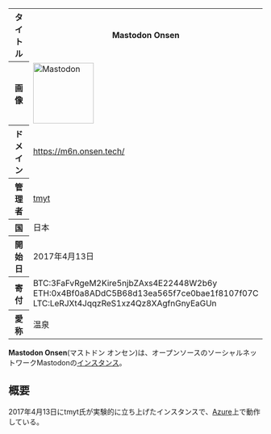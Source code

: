 <div>

<table>
<colgroup>
<col style="width: 50%" />
<col style="width: 50%" />
</colgroup>
<tbody>
<tr class="header">
<th>タイトル</th>
<th><strong>Mastodon Onsen</strong></th>
</tr>

<tr class="odd">
<th>画像</th>
<td><a href="/%E3%83%95%E3%82%A1%E3%82%A4%E3%83%AB:Mastodon_logo.png" title="Mastodon"><img src="/images/thumb/0/00/Mastodon_logo.png/120px-Mastodon_logo.png" srcset="/images/thumb/0/00/Mastodon_logo.png/180px-Mastodon_logo.png 1.5x, /images/0/00/Mastodon_logo.png 2x" width="120" height="120" alt="Mastodon" /></a></td>
</tr>
<tr class="even">
<th scope="row">ドメイン</th>
<td><a href="https://m6n.onsen.tech/" rel="nofollow">https://m6n.onsen.tech/</a></td>
</tr>
<tr class="odd">
<th scope="row">管理者</th>
<td><a href="https://m6n.onsen.tech/@tmyt" rel="nofollow">tmyt</a></td>
</tr>
<tr class="even">
<th scope="row">国</th>
<td>日本</td>
</tr>
<tr class="odd">
<th scope="row">開始日</th>
<td>2017年4月13日</td>
</tr>
<tr class="even">
<th scope="row">寄付</th>
<td>BTC:3FaFvRgeM2Kire5njbZAxs4E22448W2b6y<br />
ETH:0x4Bf0a8ADdC5B68d13ea565f7ce0bae1f8107f07C<br />
LTC:LeRJXt4JqqzReS1xz4Qz8XAgfnGnyEaGUn</td>
</tr>
<tr class="odd">
<th scope="row">愛称</th>
<td>温泉</td>
</tr>
</tbody>
</table>

**Mastodon Onsen**(マストドン オンセン)は、オープンソースのソーシャルネットワークMastodonの[インスタンス](/%E3%82%A4%E3%83%B3%E3%82%B9%E3%82%BF%E3%83%B3%E3%82%B9 "インスタンス")。

## 概要

2017年4月13日にtmyt氏が実験的に立ち上げたインスタンスで、[Azure](/Azure "Azure (存在しないページ)")上で動作している。

</div>
